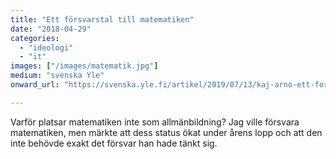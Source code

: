```yaml
---
title: "Ett försvarstal till matematiken"
date: "2018-04-29"
categories: 
  - "ideologi"
  - "it"
images: ["/images/matematik.jpg"]
medium: "svenska Yle"
onward_url: "https://svenska.yle.fi/artikel/2019/07/13/kaj-arno-ett-forsvarstal-till-matematiken-det-ar-svarare-att-forsvara-en"

---
```


Varför platsar matematiken inte som allmänbildning? Jag ville försvara matematiken, men märkte att dess status ökat under årens lopp och att den inte behövde exakt det försvar han hade tänkt sig.
